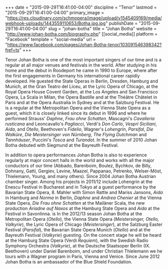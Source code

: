 +++
date = "2015-09-29T16:41:00-04:00"
discipline = "Tenor"
lastmod = "2015-09-29T16:41:00-04:00"
primary_image = "https://res.cloudinary.com/schmopera/image/upload/v1545409169/media/webhook-uploads/1443559110653/Botha.jpg.jpg"
publishDate = "2015-09-29T16:41:00-04:00"
slug = "johan-botha"
title = "Johan Botha"
website = "http://www.johan-botha.com/biography.php"
[[social_media]]
platform = "Facebook"
template = "social-media"
url = "https://www.facebook.com/pages/Johan-Botha-tenor/103091546398342?fref=ts"
+++

Tenor Johan Botha is one of the most important singers of our time and is a regular at all major venues and festivals in the world. After studying in his home and the debut in Roodeport he came in 1990 to Europe, where after the first engagements in Germany his international career rapidly developed. He guested the State Operas in Berlin, Dresden, Hamburg and Munich, at the Gran Teatro del Liceu, at the Lyric Opera of Chicago, at the Royal Opera House Covent Garden, at the Los Angeles and San Francisco Opera, La Scala in Milan, the Opera Bastille and at the Théâtre Châtelet in Paris and at the Opera Australia in Sydney and at the Salzburg Festival. He is a regular at the Metropolitan Opera and the Vienna State Opera as a guest, which it is closely linked since its debut in 1996 and where he performed Strauss' *Daphne*, *Frau ohne Schatten*, Mascagni's *Cavalleria rusticana* and Leoncavallo's *Pagliacci*, Verdi's *Don Carlo*, *Vespri Siciliani*, *Aida*, and *Otello*, Beethoven's *Fidelio*, Wagner's *Lohengrin*, *Parsifal*, *Die Walküre*, *Die Meistersinger von Nürnberg*, *The Flying Dutchman* and *Tannhäuser*, Puccini's *Tosca* and *Turandot*. In the summer of 2010 Johan Botha debuted with Siegmund at the Bayreuth Festival. 

In addition to opera performances Johan Botha is also to experience regularly at major concert halls in the world and works with all the major conductors of our time (Abbado, Barenboim, Boulez, Bychkov, de Billy, Dohnany, Gatti, Gergiev, Levine, Maazel, Pappanao, Petrenko, Welser-Möst, Thielemann, Young, and many others). Since 2004 Johan Botha Austrian chamber singer. Among his projects in 2011/12 include Lohengrin at the Enescu Festival in Bucharest and in Tokyo at a guest performance by the Bavarian State Opera, 8. Mahler with Simon Rattle and Mariss Jansons, *Aida* in Hamburg and *Norma* in Berlin, *Daphne* and *Andrea Chenier* at the Vienna State Opera, *Die Frau ohne Schatten* at the Mailäner Scala, the new production *Ariadne auf Naxos* at the Hamburg State Opera and *Aida* at the Festival in Savonlinna. is In the 2012/13 season Johan Botha at the Metropolitan Opera (*Otello*), the Vienna State Opera (*Meistersinger, Otello, Valkyrie*), the Lyric Opera of Chicago (*Meistersinger*), at the Salzburg Easter Festival (*Parsifal*), the Bavarian State Opera Munich (*Otello*) and at the Bayreuth Festival (*Valkyrie*) guesting. On the concert stage he will be heard at the Hamburg State Opera (Verdi *Requiem*), with the Swedish Radio Symphony Orchestra (*Valkyrie*), at the Deutsche Staatsoper Berlin (IX. Beethoven) under Daniel Barenboim, and under Christian Thielemann we he tours with a Wagner program in Paris, Vienna and Venice. Since June 2012 Johan Botha is an ambassador of the Blue Shield Foundation. 

